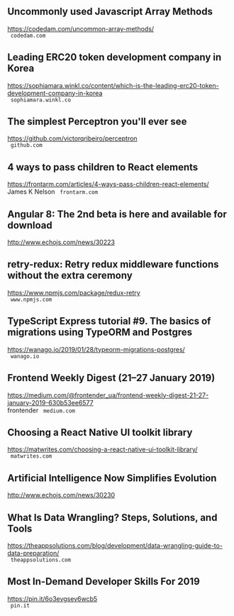 ## Uncommonly used Javascript Array Methods  
https://codedam.com/uncommon-array-methods/  
 ` codedam.com`
  

## Leading ERC20 token development company in Korea  
https://sophiamara.winkl.co/content/which-is-the-leading-erc20-token-development-company-in-korea  
 ` sophiamara.winkl.co`
  

## The simplest Perceptron you'll ever see  
https://github.com/victorqribeiro/perceptron  
 ` github.com`
  

## 4 ways to pass children to React elements  
https://frontarm.com/articles/4-ways-pass-children-react-elements/  
James K Nelson ` frontarm.com`
  

## Angular 8: The 2nd beta is here and available for download  
http://www.echojs.com/news/30223  
 
  

## retry-redux: Retry redux middleware functions without the extra ceremony  
https://www.npmjs.com/package/redux-retry  
 ` www.npmjs.com`
  

## TypeScript Express tutorial #9. The basics of migrations using TypeORM and Postgres  
https://wanago.io/2019/01/28/typeorm-migrations-postgres/  
 ` wanago.io`
  

## Frontend Weekly Digest (21–27 January 2019)  
https://medium.com/@frontender_ua/frontend-weekly-digest-21-27-january-2019-630b53ee6577  
frontender ` medium.com`
  

## Choosing a React Native UI toolkit library  
https://matwrites.com/choosing-a-react-native-ui-toolkit-library/  
 ` matwrites.com`
  

## Artificial Intelligence Now Simplifies Evolution  
http://www.echojs.com/news/30230  
 
  

## What Is Data Wrangling? Steps, Solutions, and Tools  
https://theappsolutions.com/blog/development/data-wrangling-guide-to-data-preparation/  
 ` theappsolutions.com`
  

## Most In-Demand Developer Skills For 2019  
https://pin.it/6o3evgsev6wcb5  
 ` pin.it`
  

